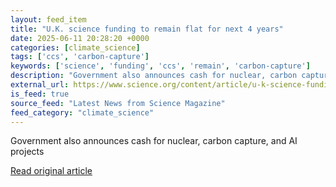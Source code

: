 ```yaml
---
layout: feed_item
title: "U.K. science funding to remain flat for next 4 years"
date: 2025-06-11 20:28:20 +0000
categories: [climate_science]
tags: ['ccs', 'carbon-capture']
keywords: ['science', 'funding', 'ccs', 'remain', 'carbon-capture']
description: "Government also announces cash for nuclear, carbon capture, and AI projects"
external_url: https://www.science.org/content/article/u-k-science-funding-remain-flat-next-4-years
is_feed: true
source_feed: "Latest News from Science Magazine"
feed_category: "climate_science"
---
```


Government also announces cash for nuclear, carbon capture, and AI projects

[Read original article](https://www.science.org/content/article/u-k-science-funding-remain-flat-next-4-years)
